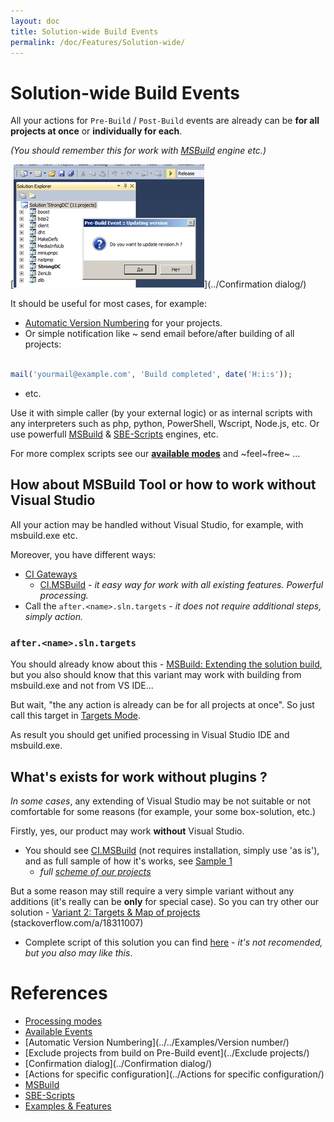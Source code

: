```yaml
---
layout: doc
title: Solution-wide Build Events
permalink: /doc/Features/Solution-wide/
---
```

# Solution-wide Build Events

All your actions for `Pre-Build` / `Post-Build` events are already can be **for all projects at once** or **individually for each**. 

*(You should remember this for work with [MSBuild](../../Scripts/MSBuild/) engine etc.)*

[![](../../Resources/examples/obsolete/vbs_ext.jpg)](../Confirmation dialog/)

It should be useful for most cases, for example: 

* [Automatic Version Numbering](../../Examples/Version/) for your projects.
* Or simple notification like ~ send email before/after building of all projects:

```php 

mail('yourmail@example.com', 'Build completed', date('H:i:s'));
```
* etc.

Use it with simple caller (by your external logic) or as internal scripts with any interpreters such as php, python, PowerShell, Wscript, Node.js, etc.
Or use powerfull [MSBuild](../../Scripts/MSBuild/) & [SBE-Scripts](../../Scripts/SBE-Scripts/) engines, etc.

For more complex scripts see our **[available modes](../../Modes/)** and ~feel~free~ ...

## How about MSBuild Tool or how to work without Visual Studio

All your action may be handled without Visual Studio, for example, with msbuild.exe etc. 

Moreover, you have different ways:

* [CI Gateways](../../CI/)
    * [CI.MSBuild](../../CI/CI.MSBuild/) - *it easy way for work with all existing features. Powerful processing.*
* Call the `after.<name>.sln.targets` - *it does not require additional steps, simply action.*

### `after.<name>.sln.targets`

You should already know about this - [MSBuild: Extending the solution build](http://sedodream.com/2010/10/22/MSBuildExtendingTheSolutionBuild.aspx), 
but you also should know that this variant may work with building from msbuild.exe and not from VS IDE...

But wait, "the any action is already can be for all projects at once". So just call this target in [Targets Mode](../../Modes/Targets/).

As result you should get unified processing in Visual Studio IDE and msbuild.exe.

## What's exists for work without plugins ?

*In some cases*, any extending of Visual Studio may be not suitable or not comfortable for some reasons (for example, your some box-solution, etc.)

Firstly, yes, our product may work **without** Visual Studio. 

* You should see [CI.MSBuild](../../CI/CI.MSBuild/) (not requires installation, simply use 'as is'), and as full sample of how it's works, see [Sample 1](../../Examples/Demo/#sample-1)
    * *full [scheme of our projects](../../Scheme/)*

But a some reason may still require a very simple variant without any additions (it's really can be **only** for special case). So you can try other our solution - [Variant 2: Targets & Map of projects](http://stackoverflow.com/a/18311007) (stackoverflow.com/a/18311007)

* Complete script of this solution you can find [here](https://gist.github.com/3F/a77129e3978841241927) - *it's not recomended, but you also may like this*.


# References

* [Processing modes](../../Modes/)
* [Available Events](../../Events/)
* [Automatic Version Numbering](../../Examples/Version number/)
* [Exclude projects from build on Pre-Build event](../Exclude projects/)
* [Confirmation dialog](../Confirmation dialog/)
* [Actions for specific configuration](../Actions for specific configuration/)
* [MSBuild](../../Scripts/MSBuild/)
* [SBE-Scripts](../../Scripts/SBE-Scripts/)
* [Examples & Features](../../Examples/)